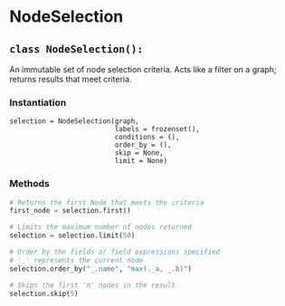 # NodeSelection

## `class NodeSelection():`

An immutable set of node selection criteria. Acts like a filter on a graph; returns results that meet criteria.

### Instantiation

```text
selection = NodeSelection(graph,
                          labels = frozenset(),
                          conditions = (),
                          order_by = (),
                          skip = None,
                          limit = None)                       
```

### Methods

```python
# Returns the first Node that meets the criteria
first_node = selection.first()

# Limits the maximum number of nodes returned
selection = selection.limit(50)

# Order by the fields or field expressions specified
# '_' represents the current node
selection.order_by("_.name", "max(._a, _.b)")

# Skips the first 'n' nodes in the result
selection.skip(5)



```

## 

